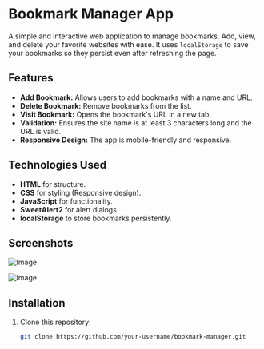# Bookmark Manager App

A simple and interactive web application to manage bookmarks. Add, view, and delete your favorite websites with ease. It uses `localStorage` to save your bookmarks so they persist even after refreshing the page.

## Features
- **Add Bookmark:** Allows users to add bookmarks with a name and URL.
- **Delete Bookmark:** Remove bookmarks from the list.
- **Visit Bookmark:** Opens the bookmark's URL in a new tab.
- **Validation:** Ensures the site name is at least 3 characters long and the URL is valid.
- **Responsive Design:** The app is mobile-friendly and responsive.

## Technologies Used
- **HTML** for structure.
- **CSS** for styling (Responsive design).
- **JavaScript** for functionality.
- **SweetAlert2** for alert dialogs.
- **localStorage** to store bookmarks persistently.

## Screenshots
![Image](https://github.com/user-attachments/assets/8bb33d8e-39d7-427e-8558-b2f5dffde3e3)

![Image](https://github.com/user-attachments/assets/6da4f182-cfe3-4a0f-8f70-fa2051d68804)
## Installation
1. Clone this repository:
   ```bash
   git clone https://github.com/your-username/bookmark-manager.git
